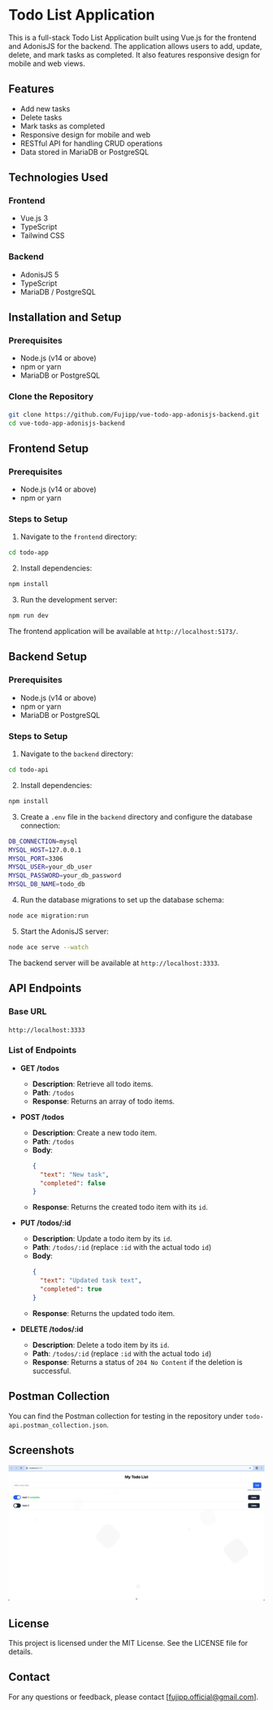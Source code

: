 # Todo List Application

This is a full-stack Todo List Application built using Vue.js for the frontend and AdonisJS for the backend. The application allows users to add, update, delete, and mark tasks as completed. It also features responsive design for mobile and web views.

## Features
- Add new tasks
- Delete tasks
- Mark tasks as completed
- Responsive design for mobile and web
- RESTful API for handling CRUD operations
- Data stored in MariaDB or PostgreSQL

## Technologies Used
### Frontend
- Vue.js 3
- TypeScript
- Tailwind CSS

### Backend
- AdonisJS 5
- TypeScript
- MariaDB / PostgreSQL

## Installation and Setup

### Prerequisites
- Node.js (v14 or above)
- npm or yarn
- MariaDB or PostgreSQL

### Clone the Repository
```bash
git clone https://github.com/Fujipp/vue-todo-app-adonisjs-backend.git
cd vue-todo-app-adonisjs-backend
```



## Frontend Setup

### Prerequisites
- Node.js (v14 or above)
- npm or yarn

### Steps to Setup
1. Navigate to the `frontend` directory:
```bash
cd todo-app
```
2. Install dependencies:
```bash
npm install
```
3. Run the development server:
```bash
npm run dev
```

The frontend application will be available at `http://localhost:5173/`.

## Backend Setup

### Prerequisites
- Node.js (v14 or above)
- npm or yarn
- MariaDB or PostgreSQL

### Steps to Setup
1. Navigate to the `backend` directory:
```bash
cd todo-api
```
2. Install dependencies:
```bash
npm install
```
3. Create a `.env` file in the `backend` directory and configure the database connection:
```bash
DB_CONNECTION=mysql
MYSQL_HOST=127.0.0.1
MYSQL_PORT=3306
MYSQL_USER=your_db_user
MYSQL_PASSWORD=your_db_password
MYSQL_DB_NAME=todo_db
```
4. Run the database migrations to set up the database schema:
```bash
node ace migration:run
```
5. Start the AdonisJS server:
```bash
node ace serve --watch
```

The backend server will be available at `http://localhost:3333`.


## API Endpoints

### Base URL
`http://localhost:3333`

### List of Endpoints

- **GET /todos**
  - **Description**: Retrieve all todo items.
  - **Path**: `/todos`
  - **Response**: Returns an array of todo items.

- **POST /todos**
  - **Description**: Create a new todo item.
  - **Path**: `/todos`
  - **Body**:
    ```json
    {
      "text": "New task",
      "completed": false
    }
    ```
  - **Response**: Returns the created todo item with its `id`.

- **PUT /todos/:id**
  - **Description**: Update a todo item by its `id`.
  - **Path**: `/todos/:id` (replace `:id` with the actual todo `id`)
  - **Body**:
    ```json
    {
      "text": "Updated task text",
      "completed": true
    }
    ```
  - **Response**: Returns the updated todo item.

- **DELETE /todos/:id**
  - **Description**: Delete a todo item by its `id`.
  - **Path**: `/todos/:id` (replace `:id` with the actual todo `id`)
  - **Response**: Returns a status of `204 No Content` if the deletion is successful.


## Postman Collection
You can find the Postman collection for testing in the repository under `todo-api.postman_collection.json`.

## Screenshots
![My Project Screenshot](./images/Screenshot.png)

## License
This project is licensed under the MIT License. See the LICENSE file for details.

## Contact
For any questions or feedback, please contact [fujipp.official@gmail.com].
